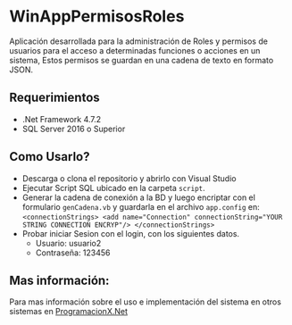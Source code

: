 # WinAppPermisosRoles
Aplicación desarrollada para la administración de Roles y permisos de usuarios para el acceso a determinadas funciones o acciones en un sistema, Estos permisos se guardan en una cadena de texto en formato JSON.

## Requerimientos
 - .Net Framework 4.7.2
 - SQL Server 2016 o Superior

## Como Usarlo?
 - Descarga o clona el repositorio y abrirlo con Visual Studio
 - Ejecutar Script SQL ubicado en la carpeta `script`.
 - Generar la cadena de conexión a la BD y luego encriptar con el formulario `genCadena.vb` y guardarla en el archivo `app.config` en:
 `
      <connectionStrings>
      <add name="Connection" connectionString="YOUR STRING CONNECTION ENCRYP"/>
      </connectionStrings>
 `
 - Probar iniciar Sesion con el login, con los siguientes datos.
    - Usuario: usuario2
    - Contraseña: 123456
   
 ## Mas información:
 Para mas información sobre el uso e implementación del sistema en otros sistemas en [ProgramacionX.Net](https://programacionx.net/programacion/sistema-de-permisos-y-roles-de-usuarios-en-visual-net/)
 
